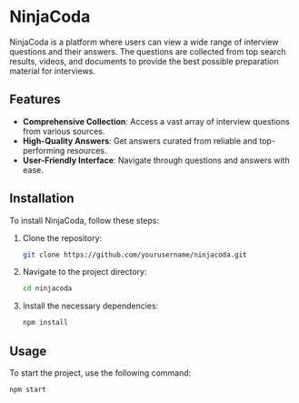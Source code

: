 # NinjaCoda

NinjaCoda is a platform where users can view a wide range of interview questions and their answers. The questions are collected from top search results, videos, and documents to provide the best possible preparation material for interviews.

## Features

- **Comprehensive Collection**: Access a vast array of interview questions from various sources.
- **High-Quality Answers**: Get answers curated from reliable and top-performing resources.
- **User-Friendly Interface**: Navigate through questions and answers with ease.

## Installation

To install NinjaCoda, follow these steps:

1. Clone the repository:
    ```bash
    git clone https://github.com/yourusername/ninjacoda.git
    ```
2. Navigate to the project directory:
    ```bash
    cd ninjacoda
    ```
3. Install the necessary dependencies:
    ```bash
    npm install
    ```

## Usage

To start the project, use the following command:

```bash
npm start
